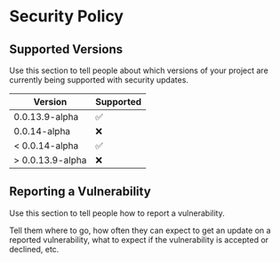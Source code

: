 # Security Policy

## Supported Versions

Use this section to tell people about which versions of your project are
currently being supported with security updates.

| Version | Supported          |
| ------- | ------------------ |
| 0.0.13.9-alpha | :white_check_mark: |
| 0.0.14-alpha | :x:                |
| < 0.0.14-alpha | :white_check_mark: |
| > 0.0.13.9-alpha | :x:                |

## Reporting a Vulnerability

Use this section to tell people how to report a vulnerability.

Tell them where to go, how often they can expect to get an update on a
reported vulnerability, what to expect if the vulnerability is accepted or
declined, etc.

